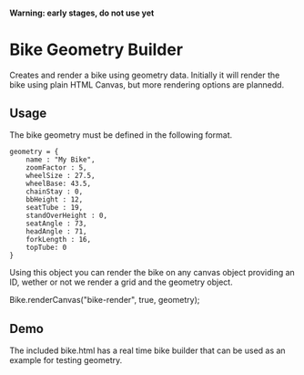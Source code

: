 #### Warning: early stages, do not use yet

# Bike Geometry Builder

Creates and render a bike using geometry data. Initially it will render the bike using plain HTML Canvas, 
but more rendering options are plannedd.

## Usage

The bike geometry must be defined in the following format.

	geometry = {
		name : "My Bike",
		zoomFactor : 5,
		wheelSize : 27.5,
		wheelBase: 43.5,
		chainStay : 0,
		bbHeight : 12,
		seatTube : 19,
		standOverHeight : 0,
		seatAngle : 73,
		headAngle : 71,
		forkLength : 16,
		topTube: 0
	}

Using this object you can render the bike on any canvas object providing an ID, wether or not we render a grid and the geometry object.

  Bike.renderCanvas("bike-render", true, geometry);


## Demo

The included bike.html has a real time bike builder that can be used as an example for testing geometry.